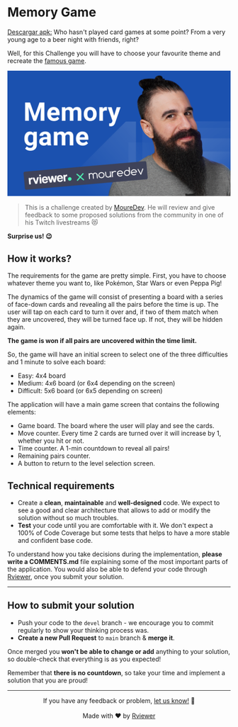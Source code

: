 # Memory Game
[Descargar apk:](https://drive.google.com/file/d/1r8rdtAakpvgLIHimjhATKst9vcStO-UG/view?usp=sharing)
Who hasn't played card games at some point? From a very young age to a beer night with friends, right?

Well, for this Challenge you will have to choose your favourite theme and recreate
the [famous game](https://en.wikipedia.org/wiki/Concentration_(card_game)).

![Brais Moure Challenge card](moure_memory-game.png)

> This is a challenge created by [MoureDev](https://www.twitch.tv/mouredev). He will review and give feedback to some
> proposed solutions from the community in one of his Twitch livestreams 😻 

**Surprise us! 😉**

## How it works?

The requirements for the game are pretty simple. First, you have to choose whatever theme you want to, like
Pokémon, Star Wars or even Peppa Pig!

The dynamics of the game will consist of presenting a board with a series of face-down cards and revealing all the pairs
before the time is up. The user will tap on each card to turn it over and, if two of them match when they are uncovered,
they will be turned face up. If not, they will be hidden again.

**The game is won if all pairs are uncovered within the time limit.**

So, the game will have an initial screen to select one of the three difficulties and 1 minute to solve each board:

* Easy: 4x4 board
* Medium: 4x6 board (or 6x4 depending on the screen)
* Difficult: 5x6 board (or 6x5 depending on screen)

The application will have a main game screen that contains the following elements:

* Game board. The board where the user will play and see the cards.
* Move counter. Every time 2 cards are turned over it will increase by 1, whether you hit or not.
* Time counter. A 1-min countdown to reveal all pairs!
* Remaining pairs counter.
* A button to return to the level selection screen.

## Technical requirements

* Create a **clean**, **maintainable** and **well-designed** code. We expect to see a good and clear architecture that
  allows to add or modify the solution without so much troubles.
* **Test** your code until you are comfortable with it. We don't expect a 100% of Code Coverage but some tests that
  helps to have a more stable and confident base code.

To understand how you take decisions during the implementation, **please write a COMMENTS.md** file explaining some of
the most important parts of the application. You would also be able to defend your code through
[Rviewer](https://rviewer.io), once you submit your solution.

---

## How to submit your solution

* Push your code to the `devel` branch - we encourage you to commit regularly to show your thinking process was.
* **Create a new Pull Request** to `main` branch & **merge it**.

Once merged you **won't be able to change or add** anything to your solution, so double-check that everything is as you
expected!

Remember that **there is no countdown**, so take your time and implement a solution that you are proud!

--- 

<p align="center">
  If you have any feedback or problem, <a href="mailto:help@rviewer.io">let us know!</a> 🤘
  <br><br>
  Made with ❤️ by <a href="https://rviewer.io">Rviewer</a>
</p>
